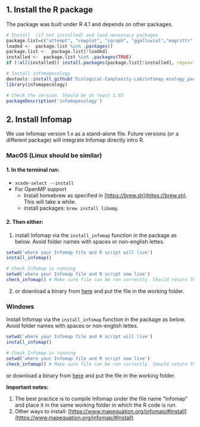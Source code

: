 ## 1. Install the R package
The package was built under R 4.1 and depends on other packages.

```R
# Install  (if not installed) and load necessary packages
package.list=c("attempt", "cowplot", "igraph", "ggalluvial","magrittr","metafolio","tidyverse","vegan", "devtools")
loaded <-  package.list %in% .packages()
package.list <-  package.list[!loaded]
installed <-  package.list %in% .packages(TRUE)
if (!all(installed)) install.packages(package.list[!installed], repos="http://cran.rstudio.com/")

# Install infomapecology 
devtools::install_github('Ecological-Complexity-Lab/infomap_ecology_package', force=T)
library(infomapecology)

# Check the version. Should be at least 1.03
packageDescription('infomapecology')
```

## 2. Install Infomap
We use Infomap version 1.x as a stand-alone file. Future versions (or a different package) will integrate Infomap directly intro R.

### MacOS (Linux should be similar)
#### 1. In the terminal run:
* `xcode-select --install`
* For OpenMP support
  * Install homebrew as specified in [https://brew.sh](https://brew.sh). This will take a while.
  * install packages: `brew install libomp`.

#### 2. Then either:
1. install Infomap via the `install_infomap` function in the package as below. Avoid folder names with spaces or non-english lettes.

```R
setwd('where your Infomap file and R script will live')
install_infomap()

# Check Infomap is running
setwd('where your Infomap file and R script now live')
check_infomap() # Make sure file can be run correctly. Should return TRUE
```

2. or download a binary from [here](https://github.com/mapequation/infomap/releases/latest) and put the file in the working folder.


### Windows

Install Infomap via the `install_infomap` function in the package as below. Avoid folder names with spaces or non-english lettes.

```R
setwd('where your Infomap file and R script will live')
install_infomap()

# Check Infomap is running
setwd('where your Infomap file and R script now live')
check_infomap() # Make sure file can be run correctly. Should return TRUE
```

or download a binary from [here](https://github.com/mapequation/infomap/releases/latest) and put the file in the working folder.


**Important notes:**
1. The best practice is to compile Infomap under the file name "Infomap" and place it in the
same working folder in which the R code is run.
2. Other ways to install: [https://www.mapequation.org/infomap/#Install](https://www.mapequation.org/infomap/#Install)

